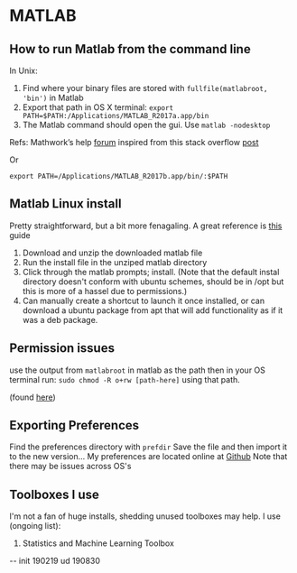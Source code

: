 MATLAB
=======

How to run Matlab from the command line
---------

In Unix: 
1. Find where your binary files are stored with `fullfile(matlabroot, 'bin')` in Matlab
2. Export that path in OS X terminal: `export PATH=$PATH:/Applications/MATLAB_R2017a.app/bin` 
3. The Matlab command should open the gui. Use  `matlab -nodesktop` 


Refs: 
Mathwork’s help [forum](https://www.mathworks.com/matlabcentral/answers/16407-can-i-use-matlab-from-the-terminal-command-line-in-os-x)
inspired from this stack overflow [post](https://stackoverflow.com/questions/6657005/matlab-running-an-m-file-from-command-line)

Or 

`export PATH=/Applications/MATLAB_R2017b.app/bin/:$PATH`


Matlab Linux install
---------
Pretty straightforward, but a bit more fenagaling. 
A great reference is [this](https://linuxconfig.org/how-to-install-matlab-on-ubuntu-18-04-bionic-beaver-linux) guide

1. Download and unzip the downloaded matlab file
2. Run the install file in the unziped matlab directory
3. Click through the matlab prompts; install. (Note that the default instal directory doesn't conform with ubuntu schemes, should be in /opt but this is more of a hassel due to permissions.)
4. Can manually create a shortcut to launch it once installed, or can download a ubuntu package from apt that will add functionality as if it was a deb package. 



Permission issues
---------
use the output from `matlabroot` in matlab as the path
then in your OS terminal run: 
`sudo chmod -R o+rw [path-here]` using that path. 

(found [here](https://www.mathworks.com/matlabcentral/answers/334889-can-t-install-any-toolboxes-because-can-t-write-to-usr-local-matlab-r2017))



Exporting Preferences
---------
Find the preferences directory with `prefdir`
Save the file and then import it to the new version...
My preferences are located online at [Github](https://github.com/kwcooper/sysConfig/tree/master/MATLAB_pref)
Note that there may be issues across OS's



Toolboxes I use
---------
I'm not a fan of huge installs, shedding unused toolboxes may help. I  use (ongoing list):

1. Statistics and Machine Learning Toolbox 


--
init 190219
ud   190830